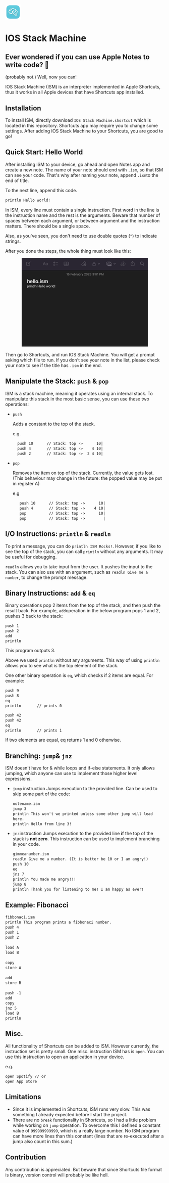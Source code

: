 <img src="docs/logo.png" alt=“ISM-logo” width="50">

# IOS Stack Machine

## Ever wondered if you can use Apple Notes to write code? 📝
(probably not.)
Well, now you can!

IOS Stack Machine (ISM) is an interpreter implemented in Apple Shortcuts, thus it works in all Apple devices that have Shortcuts app installed.
## Installation

To install ISM, directly download `IOS Stack Machine.shortcut` which is located in this repository. Shortcuts app may require you to change some settings. After adding IOS Stack Machine to your Shortcuts, you are good to go! 

## Quick Start: Hello World

After installing ISM to your device, go ahead and open Notes app and create a new note. The name of your note should end with `.ism`, so that ISM can see your code. That's why after naming your note, append `.ism`to the end of title.

To the next line, append this code.

```asm
println Hello world!
```
In ISM, every line must contain a single instruction. First word in the line is the instruction name and the rest is the arguments. Beware that number of spaces between each argument, or between argument and the instruction matters. There should be a single space.

Also, as you've seen, you don't need to use double quotes (`"`) to indicate strings.

After you done the steps, the whole thing must look like this:

<p align="center">
<img src="docs/hello-world.png" alt= “” width="400" >
</p>

Then go to Shortcuts, and run IOS Stack Machine. You will get a prompt asking which file to run. If you don't see your note in the list, please check your note to see if the title has `.ism` in the end.

## Manipulate the Stack: `push` & `pop`

ISM is a stack machine, meaning it operates using an internal stack. To manipulate this stack in the most basic sense, you can use these two operations:

- `push`

  Adds a constant to the top of the stack.
  
  e.g.
     ```
       push 10      // Stack: top ->      10|
       push 4       // Stack: top ->    4 10|
       push 2       // Stack: top ->  2 4 10|
     ```
- `pop`

  Removes the item on top of the stack. Currently, the value gets lost. (This behaviour may change in the future: the popped value may be put in register A)
  
  e.g
  ```
     push 10      // Stack: top ->      10|
     push 4       // Stack: top ->    4 10|
     pop          // Stack: top ->      10|
     pop          // Stack: top ->        |
  ```

## I/O Instructions: `println` & `readln`

To print a message, you can do `println ISM Rocks!`. However, if you like to see the top of the stack, you can call `println` without any arguments. It may be useful for debugging.

`readln` allows you to take input from the user. It pushes the input to the stack. You can also use with an argument, such as `readln Give me a number`, to change the prompt message. 

## Binary Instructions: `add` & `eq`

Binary operations pop 2 items from the top of the stack, and then push the result back. For example, `add`operation in the below program pops 1 and 2, pushes 3 back to the stack:

```
push 1
push 2
add
println
```
This program outputs 3. 

Above we used `println` without any arguments. This way of using `println` allows you to see what is the top element of the stack.

One other binary operation is `eq`, which checks if 2 items are equal. For example:

```
push 9
push 8
eq
println       // prints 0
```

```
push 42
push 42
eq
println       // prints 1
```
If two elements are equal, eq returns 1 and 0 otherwise.

## Branching: `jump`& `jnz`

ISM doesn't have for & while loops and if-else statements. It only allows jumping, which anyone can use to implement those higher level expressions. 

- `jump` instruction
    Jumps execution to the provided line. Can be used to skip some part of the code:
    
    ```
    notename.ism
    jump 3
    println This won't we printed unless some other jump will lead here.
    println Hello from line 3!
    ```
- `jnz`instruction
    Jumps execution to the provided line **if** the top of the stack is **not zero**.
    This instruction can be used to implement branching in your code.
    
    ```
    gimmeanumber.ism
    readln Give me a number. (It is better be 10 or I am angry!)
    push 10
    eq
    jnz 7
    println You made me angry!!!
    jump 8
    println Thank you for listening to me! I am happy as ever!
    ```
    
## Example: Fibonacci

```
fibbonaci.ism
println This program prints a fibbonaci number.
push 4
push 1
push 2

load A
load B

copy
store A

add
store B

push -1
add
copy
jnz 5
load B
println
```

## Misc.

All functionality of Shortcuts can be added to ISM. However currently, the instruction set is pretty small. One misc. instruction ISM has is `open`. You can use this instruction to open an application in your device. 

e.g. 
```
open Spotify // or
open App Store
```

## Limitations

- Since it is implemented in Shortcuts, ISM runs very slow. This was something I already expected before I start the project.
- There are no `break` functionality in Shortcuts, so I had a little problem while working on `jump` operation. To overcome this I defined a constant value of `999999999999`, which is a really large number. No ISM program can have more lines than this constant (lines that are re-executed after a jump also count in this sum.)

## Contribution

Any contribution is appreciated. But beware that since Shortcuts file format is binary, version control will probably be like hell.
